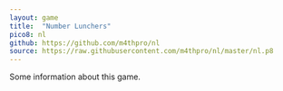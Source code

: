 ```yaml
---
layout: game
title:  "Number Lunchers"
pico8: nl
github: https://github.com/m4thpro/nl
source: https://raw.githubusercontent.com/m4thpro/nl/master/nl.p8
---
```


Some information about this game.
